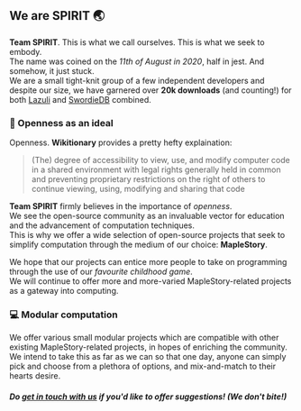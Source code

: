 ## We are SPIRIT :earth_asia:  
**Team SPIRIT**. This is what we call ourselves. This is what we seek to embody.  
The name was coined on the *11th of August in 2020*, half in jest. And somehow, it just stuck.  
We are a small tight-knit group of a few independent developers and despite our size, we have garnered over **20k downloads** (and counting!) for both [Lazuli](https://github.com/TEAM-SPIRIT-Productions/Lazuli) and [SwordieDB](https://github.com/Bratah123/SwordieDB) combined.  

### :open_file_folder: Openness as an ideal
Openness. **Wikitionary** provides a pretty hefty explaination:  

> (The) degree of accessibility to view, use, and modify computer code in a shared environment 
> with legal rights generally held in common and preventing proprietary restrictions 
> on the right of others to continue viewing, using, modifying and sharing that code

**Team SPIRIT** firmly believes in the importance of *openness*.  
We see the open-source community as an invaluable vector for education and the advancement of computation techniques.  
This is why we offer a wide selection of open-source projects that seek to simplify computation through the medium of our choice: **MapleStory**.  

We hope that our projects can entice more people to take on programming through the use of our *favourite childhood game*.  
We will continue to offer more and more-varied MapleStory-related projects as a gateway into computing.  

### :computer: Modular computation
We offer various small modular projects which are compatible with other existing MapleStory-related projects, in hopes of enriching the community.  
We intend to take this as far as we can so that one day, anyone can simply pick and choose from a plethora of options, and mix-and-match to their hearts desire.  

##### Do [get in touch with us](https://discord.gg/BWp2CR8Fqj) if you'd like to offer suggestions! (*We don't bite!*)
